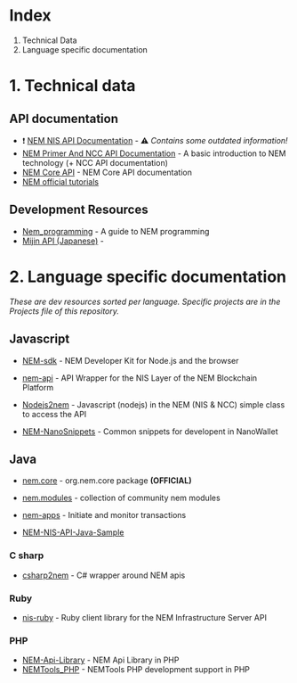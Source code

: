 # Index

1. Technical Data
2. Language specific documentation

# 1. Technical data

## API documentation

- :exclamation: [NEM NIS API Documentation](http://bob.nem.ninja/docs/) - :warning: *Contains some outdated information!*
- [NEM Primer And NCC API Documentation](https://www.nem.io/ncc/index.html) - A basic introduction to NEM technology (+ NCC API documentation)
- [NEM Core API](http://www.nem.ninja/org.nem.core/) - NEM Core API documentation
- [NEM official tutorials](https://blog.nem.io/nem-tutorial-list/)

## Development Resources

- [Nem_programming](https://github.com/rb2nem/nem_programming) - A guide to NEM programming
- [Mijin API (Japanese)](http://mijin.usayama.com/) -

# 2. Language specific documentation

*These are dev resources sorted per language. Specific projects are in the Projects file of this repository.*

## Javascript

- [NEM-sdk](https://github.com/QuantumMechanics/NEM-sdk) - NEM Developer Kit for Node.js and the browser
- [nem-api](https://github.com/nikhiljha/nem-api) - API Wrapper for the NIS Layer of the NEM Blockchain Platform
- [Nodejs2nem](https://github.com/NemProject/nodejs2nem) - Javascript (nodejs) in the NEM (NIS & NCC) simple class to access the API

- [NEM-NanoSnippets](https://github.com/AtrauraBlockchain/NEM-NanoSnippets) - Common snippets for developent in NanoWallet

## Java

- [nem.core](https://github.com/NemProject/nem.core) - org.nem.core package **(OFFICIAL)**
- [nem.modules](https://github.com/NemProject/nem.modules) - collection of community nem modules
- [nem-apps](https://github.com/NEMChina/nem-apps) - Initiate and monitor transactions

- [NEM-NIS-API-Java-Sample](https://github.com/tomotomo9696/NEM-NIS-API-Java-Sample)

### C sharp

- [csharp2nem](https://github.com/NemProject/csharp2nem) - C# wrapper around NEM apis

### Ruby

- [nis-ruby](https://github.com/44uk/nis-ruby) - Ruby client library for the NEM Infrastructure Server API

### PHP

- [NEM-Api-Library](https://github.com/namuyan/NEM-Api-Library) - NEM Api Library in PHP
- [NEMTools_PHP](https://github.com/tomotomo9696/NEMTools_PHP) - NEMTools PHP development support in PHP
